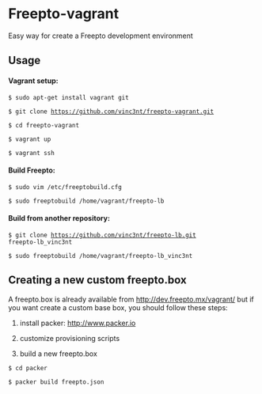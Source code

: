 Freepto-vagrant
===============

Easy way for create a Freepto development environment


## Usage

#### Vagrant setup:

<code>$ sudo apt-get install vagrant git</code>

<code>$ git clone https://github.com/vinc3nt/freepto-vagrant.git</code>

<code>$ cd freepto-vagrant</code>

<code>$ vagrant up</code>

<code>$ vagrant ssh</code>


#### Build Freepto:

<code>$ sudo vim /etc/freeptobuild.cfg</code>

<code>$ sudo freeptobuild /home/vagrant/freepto-lb</code>


#### Build from another repository:

<code>$ git clone https://github.com/vinc3nt/freepto-lb.git freepto-lb_vinc3nt</code>

<code>$ sudo freeptobuild /home/vagrant/freepto-lb_vinc3nt</code>


## Creating a new custom freepto.box

A freepto.box is already available from http://dev.freepto.mx/vagrant/ but if you want create a custom base box, you should follow these steps:

1. install packer: http://www.packer.io

2. customize provisioning scripts

3. build a new freepto.box

<code>$ cd packer</code>

<code>$ packer build freepto.json</code>
